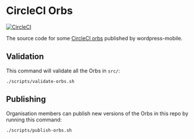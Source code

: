 # CircleCI Orbs

[![CircleCI](https://circleci.com/gh/wordpress-mobile/circleci-orbs.svg?style=svg)](https://circleci.com/gh/wordpress-mobile/circleci-orbs)

The source code for some [CircleCI orbs](https://circleci.com/orbs/) published by wordpress-mobile.



## Validation

This command will validate all the Orbs in `src/`:

```
./scripts/validate-orbs.sh
```

## Publishing

Organisation members can publish new versions of the Orbs in this repo by running this command:


```
./scripts/publish-orbs.sh
```
